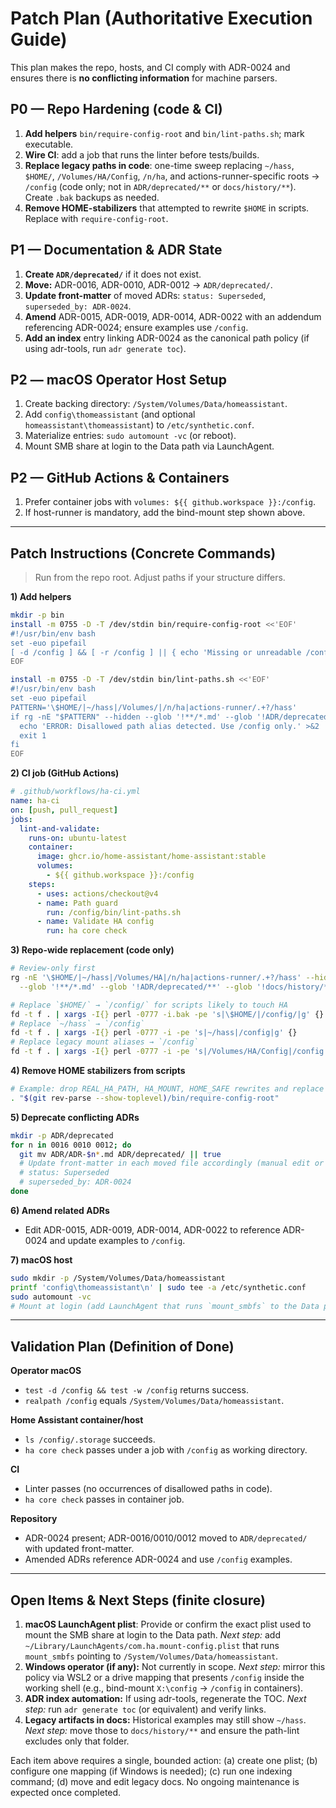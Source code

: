 # Patch Plan (Authoritative Execution Guide)

This plan makes the repo, hosts, and CI comply with ADR-0024 and ensures there is **no conflicting information** for machine parsers.

## P0 — Repo Hardening (code & CI)

1. **Add helpers** `bin/require-config-root` and `bin/lint-paths.sh`; mark executable.
2. **Wire CI**: add a job that runs the linter before tests/builds.
3. **Replace legacy paths in code**: one-time sweep replacing `~/hass`, `$HOME/`, `/Volumes/HA/Config`, `/n/ha`, and actions-runner-specific roots → `/config` (code only; not in `ADR/deprecated/**` or `docs/history/**`). Create `.bak` backups as needed.
4. **Remove HOME-stabilizers** that attempted to rewrite `$HOME` in scripts. Replace with `require-config-root`.

## P1 — Documentation & ADR State

1. **Create `ADR/deprecated/`** if it does not exist.
2. **Move:** ADR-0016, ADR-0010, ADR-0012 → `ADR/deprecated/`.
3. **Update front-matter** of moved ADRs: `status: Superseded`, `superseded_by: ADR-0024`.
4. **Amend** ADR-0015, ADR-0019, ADR-0014, ADR-0022 with an addendum referencing ADR-0024; ensure examples use `/config`.
5. **Add an index** entry linking ADR-0024 as the canonical path policy (if using adr-tools, run `adr generate toc`).

## P2 — macOS Operator Host Setup

1. Create backing directory: `/System/Volumes/Data/homeassistant`.
2. Add `config\thomeassistant` (and optional `homeassistant\thomeassistant`) to `/etc/synthetic.conf`.
3. Materialize entries: `sudo automount -vc` (or reboot).
4. Mount SMB share at login to the Data path via LaunchAgent.

## P2 — GitHub Actions & Containers

1. Prefer container jobs with `volumes: ${{ github.workspace }}:/config`.
2. If host-runner is mandatory, add the bind-mount step shown above.

---

## Patch Instructions (Concrete Commands)

> Run from the repo root. Adjust paths if your structure differs.

**1) Add helpers**

```bash
mkdir -p bin
install -m 0755 -D -T /dev/stdin bin/require-config-root <<'EOF'
#!/usr/bin/env bash
set -euo pipefail
[ -d /config ] && [ -r /config ] || { echo 'Missing or unreadable /config' >&2; exit 2; }
EOF

install -m 0755 -D -T /dev/stdin bin/lint-paths.sh <<'EOF'
#!/usr/bin/env bash
set -euo pipefail
PATTERN='\$HOME/|~/hass|/Volumes/|/n/ha|actions-runner/.+?/hass'
if rg -nE "$PATTERN" --hidden --glob '!**/*.md' --glob '!ADR/deprecated/**' --glob '!docs/history/**' .; then
  echo 'ERROR: Disallowed path alias detected. Use /config only.' >&2
  exit 1
fi
EOF
```

**2) CI job (GitHub Actions)**

```yaml
# .github/workflows/ha-ci.yml
name: ha-ci
on: [push, pull_request]
jobs:
  lint-and-validate:
    runs-on: ubuntu-latest
    container:
      image: ghcr.io/home-assistant/home-assistant:stable
      volumes:
        - ${{ github.workspace }}:/config
    steps:
      - uses: actions/checkout@v4
      - name: Path guard
        run: /config/bin/lint-paths.sh
      - name: Validate HA config
        run: ha core check
```

**3) Repo-wide replacement (code only)**

```bash
# Review-only first
rg -nE '\$HOME/|~/hass|/Volumes/HA|/n/ha|actions-runner/.+?/hass' --hidden \
  --glob '!**/*.md' --glob '!ADR/deprecated/**' --glob '!docs/history/**'

# Replace `$HOME/` → `/config/` for scripts likely to touch HA
fd -t f . | xargs -I{} perl -0777 -i.bak -pe 's|\$HOME/|/config/|g' {}
# Replace `~/hass` → `/config`
fd -t f . | xargs -I{} perl -0777 -i -pe 's|~/hass|/config|g' {}
# Replace legacy mount aliases → `/config`
fd -t f . | xargs -I{} perl -0777 -i -pe 's|/Volumes/HA/Config|/config|g;s|/n/ha|/config|g' {}
```

**4) Remove HOME stabilizers from scripts**

```bash
# Example: drop REAL_HA_PATH, HA_MOUNT, HOME_SAFE rewrites and replace with:
. "$(git rev-parse --show-toplevel)/bin/require-config-root"
```

**5) Deprecate conflicting ADRs**

```bash
mkdir -p ADR/deprecated
for n in 0016 0010 0012; do
  git mv ADR/ADR-$n*.md ADR/deprecated/ || true
  # Update front-matter in each moved file accordingly (manual edit or sed)
  # status: Superseded
  # superseded_by: ADR-0024
done
```

**6) Amend related ADRs**

* Edit ADR-0015, ADR-0019, ADR-0014, ADR-0022 to reference ADR-0024 and update examples to `/config`.

**7) macOS host**

```bash
sudo mkdir -p /System/Volumes/Data/homeassistant
printf 'config\thomeassistant\n' | sudo tee -a /etc/synthetic.conf
sudo automount -vc
# Mount at login (add LaunchAgent that runs `mount_smbfs` to the Data path)
```

---

## Validation Plan (Definition of Done)

**Operator macOS**

* `test -d /config && test -w /config` returns success.
* `realpath /config` equals `/System/Volumes/Data/homeassistant`.

**Home Assistant container/host**

* `ls /config/.storage` succeeds.
* `ha core check` passes under a job with `/config` as working directory.

**CI**

* Linter passes (no occurrences of disallowed paths in code).
* `ha core check` passes in container job.

**Repository**

* ADR-0024 present; ADR-0016/0010/0012 moved to `ADR/deprecated/` with updated front-matter.
* Amended ADRs reference ADR-0024 and use `/config` examples.

---

## Open Items & Next Steps (finite closure)

1. **macOS LaunchAgent plist**: Provide or confirm the exact plist used to mount the SMB share at login to the Data path. *Next step:* add `~/Library/LaunchAgents/com.ha.mount-config.plist` that runs `mount_smbfs` pointing to `/System/Volumes/Data/homeassistant`.
2. **Windows operator (if any):** Not currently in scope. *Next step:* mirror this policy via WSL2 or a drive mapping that presents `/config` inside the working shell (e.g., bind-mount `X:\config` → `/config` in containers).
3. **ADR index automation:** If using adr-tools, regenerate the TOC. *Next step:* run `adr generate toc` (or equivalent) and verify links.
4. **Legacy artifacts in docs:** Historical examples may still show `~/hass`. *Next step:* move those to `docs/history/**` and ensure the path-lint excludes only that folder.

Each item above requires a single, bounded action: (a) create one plist; (b) configure one mapping (if Windows is needed); (c) run one indexing command; (d) move and edit legacy docs. No ongoing maintenance is expected once completed.